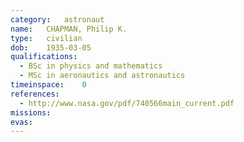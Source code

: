 ```yaml
---
category:	astronaut
name:	CHAPMAN, Philip K.
type:	civilian
dob:	1935-03-05
qualifications:
  - BSc in physics and mathematics
  - MSc in aeronautics and astronautics
timeinspace:	0
references:
  - http://www.nasa.gov/pdf/740566main_current.pdf
missions:
evas:
---
```

